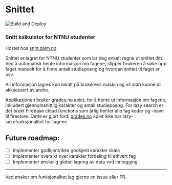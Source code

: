 # Snittet
![Build and Deploy](https://github.com/Zenjjim/Snittet/workflows/Build%20and%20Deploy/badge.svg?branch=master)
### Snitt kalkulator for NTNU studenter
Hostet hos [snitt.zaim.no](snitt.zaim.no)

Snittet er lagret for NTNU studenter som lar deg enkelt regne ut snittet ditt. Ved å automatisk hente informasjon om fagene, slipper brukeren å søke opp faget manuelt for å finne antall studiepoeng og hvordan snittet til faget er osv. 

All informasjon lagres kun lokalt på brukerens maskin og vil aldri kunne bli akksessert av andre. 

Applikasjonen bruker [grades.no](grades.no) apiet, for å hente ut informasjon om fagene, inkludert gjennomsnittlig karakter og antall studiepoeng.
For lazy search er det brukt Firebase cloud functions som årlig henter alle fag koder og -navn til firestore. Dette er gjort fordi [grades.no](grades.no) apiet ikke har lazy-søkefunksjonalitet for fagene. 

## Future roadmap:
- [ ] Implementer godkjent/ikke godkjent karakter skala
- [ ] Implementer oversikt over karakter fordeling til ethvert fag
- [ ] Implementer ønskelig global lagring av data ved innlogging

---
Ved ønsker om funksjonalitet lag gjerne en issue eller PR. 
